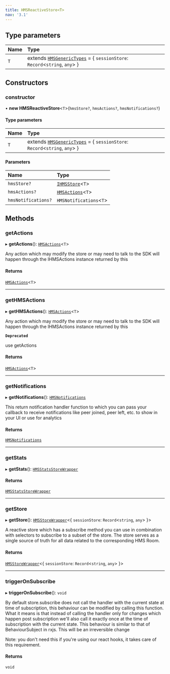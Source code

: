 ```yaml
---
title: HMSReactiveStore<T>
nav: '3.1'
---
```


## Type parameters

| Name | Type                                                                                                                                  |
| :--- | :------------------------------------------------------------------------------------------------------------------------------------ |
| `T`  | extends [`HMSGenericTypes`](/api-reference/javascript/v2/interfaces/HMSGenericTypes) = { `sessionStore`: `Record`<`string`, `any`\> } |

## Constructors

### constructor

• **new HMSReactiveStore**<`T`\>(`hmsStore?`, `hmsActions?`, `hmsNotifications?`)

#### Type parameters

| Name | Type                                                                                                                                  |
| :--- | :------------------------------------------------------------------------------------------------------------------------------------ |
| `T`  | extends [`HMSGenericTypes`](/api-reference/javascript/v2/interfaces/HMSGenericTypes) = { `sessionStore`: `Record`<`string`, `any`\> } |

#### Parameters

| Name                | Type                                                                     |
| :------------------ | :----------------------------------------------------------------------- |
| `hmsStore?`         | [`IHMSStore`](/api-reference/javascript/v2/interfaces/IHMSStore)<`T`\>   |
| `hmsActions?`       | [`HMSActions`](/api-reference/javascript/v2/interfaces/HMSActions)<`T`\> |
| `hmsNotifications?` | `HMSNotifications`<`T`\>                                                 |

## Methods

### getActions

▸ **getActions**(): [`HMSActions`](/api-reference/javascript/v2/interfaces/HMSActions)<`T`\>

Any action which may modify the store or may need to talk to the SDK will happen
through the IHMSActions instance returned by this

#### Returns

[`HMSActions`](/api-reference/javascript/v2/interfaces/HMSActions)<`T`\>

---

### getHMSActions

▸ **getHMSActions**(): [`HMSActions`](/api-reference/javascript/v2/interfaces/HMSActions)<`T`\>

Any action which may modify the store or may need to talk to the SDK will happen
through the IHMSActions instance returned by this

**`Deprecated`**

use getActions

#### Returns

[`HMSActions`](/api-reference/javascript/v2/interfaces/HMSActions)<`T`\>

---

### getNotifications

▸ **getNotifications**(): [`HMSNotifications`](/api-reference/javascript/v2/interfaces/HMSNotifications)

This return notification handler function to which you can pass your callback to
receive notifications like peer joined, peer left, etc. to show in your UI or use
for analytics

#### Returns

[`HMSNotifications`](/api-reference/javascript/v2/interfaces/HMSNotifications)

---

### getStats

▸ **getStats**(): [`HMSStatsStoreWrapper`](/api-reference/javascript/v2/interfaces/HMSStatsStoreWrapper)

#### Returns

[`HMSStatsStoreWrapper`](/api-reference/javascript/v2/interfaces/HMSStatsStoreWrapper)

---

### getStore

▸ **getStore**(): [`HMSStoreWrapper`](/api-reference/javascript/v2/interfaces/HMSStoreWrapper)<{ `sessionStore`: `Record`<`string`, `any`\> }\>

A reactive store which has a subscribe method you can use in combination with selectors
to subscribe to a subset of the store. The store serves as a single source of truth for
all data related to the corresponding HMS Room.

#### Returns

[`HMSStoreWrapper`](/api-reference/javascript/v2/interfaces/HMSStoreWrapper)<{ `sessionStore`: `Record`<`string`, `any`\> }\>

---

### triggerOnSubscribe

▸ **triggerOnSubscribe**(): `void`

By default store.subscribe does not call the handler with the current state at time of subscription,
this behaviour can be modified by calling this function. What it means is that instead of calling the
handler only for changes which happen post subscription we'll also call it exactly once at the time
of subscription with the current state. This behaviour is similar to that of BehaviourSubject in rxjs.
This will be an irreversible change

Note: you don't need this if you're using our react hooks, it takes care of this requirement.

#### Returns

`void`
